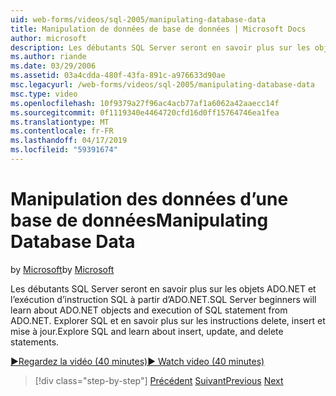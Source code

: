 ```yaml
---
uid: web-forms/videos/sql-2005/manipulating-database-data
title: Manipulation de données de base de données | Microsoft Docs
author: microsoft
description: Les débutants SQL Server seront en savoir plus sur les objets ADO.NET et l’exécution d’instruction SQL à partir d’ADO.NET. Explorer SQL et en savoir plus sur insert, update et delete STA...
ms.author: riande
ms.date: 03/29/2006
ms.assetid: 03a4cdda-480f-43fa-891c-a976633d90ae
msc.legacyurl: /web-forms/videos/sql-2005/manipulating-database-data
msc.type: video
ms.openlocfilehash: 10f9379a27f96ac4acb77af1a6062a42aaecc14f
ms.sourcegitcommit: 0f1119340e4464720cfd16d0ff15764746ea1fea
ms.translationtype: MT
ms.contentlocale: fr-FR
ms.lasthandoff: 04/17/2019
ms.locfileid: "59391674"
---
```

# <a name="manipulating-database-data"></a><span data-ttu-id="daa07-104">Manipulation des données d’une base de données</span><span class="sxs-lookup"><span data-stu-id="daa07-104">Manipulating Database Data</span></span>

<span data-ttu-id="daa07-105">by [Microsoft](https://github.com/microsoft)</span><span class="sxs-lookup"><span data-stu-id="daa07-105">by [Microsoft](https://github.com/microsoft)</span></span>

<span data-ttu-id="daa07-106">Les débutants SQL Server seront en savoir plus sur les objets ADO.NET et l’exécution d’instruction SQL à partir d’ADO.NET.</span><span class="sxs-lookup"><span data-stu-id="daa07-106">SQL Server beginners will learn about ADO.NET objects and execution of SQL statement from ADO.NET.</span></span> <span data-ttu-id="daa07-107">Explorer SQL et en savoir plus sur les instructions delete, insert et mise à jour.</span><span class="sxs-lookup"><span data-stu-id="daa07-107">Explore SQL and learn about insert, update, and delete statements.</span></span>

[<span data-ttu-id="daa07-108">&#9654;Regardez la vidéo (40 minutes)</span><span class="sxs-lookup"><span data-stu-id="daa07-108">&#9654; Watch video (40 minutes)</span></span>](https://channel9.msdn.com/Blogs/ASP-NET-Site-Videos/manipulating-database-data)

> [!div class="step-by-step"]
> <span data-ttu-id="daa07-109">[Précédent](designing-relational-database-tables.md)
> [Suivant](more-structured-query-language.md)</span><span class="sxs-lookup"><span data-stu-id="daa07-109">[Previous](designing-relational-database-tables.md)
[Next](more-structured-query-language.md)</span></span>
